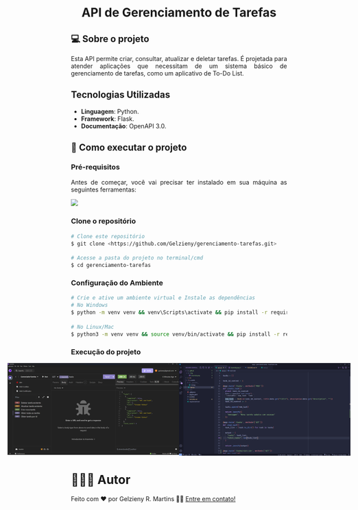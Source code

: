 <strong><h1 align="center"> API de Gerenciamento de Tarefas </h1></strong>

## 💻 Sobre o projeto

<p align="justify">
Esta API permite criar, consultar, atualizar e deletar tarefas. É projetada para atender aplicações que necessitam de um sistema básico de gerenciamento de tarefas, como um aplicativo de To-Do List.
</p>

## Tecnologias Utilizadas

- **Linguagem**: Python.
- **Framework**: Flask.
- **Documentação**: OpenAPI 3.0.

## 🚀 Como executar o projeto

### Pré-requisitos

<p align="justify">Antes de começar, você vai precisar ter instalado em sua máquina as seguintes ferramentas:</p>

<a href="https://skillicons.dev">
  <img src="https://skillicons.dev/icons?i=git,vscode,python,postman" />
</a>

### Clone o repositório

````bash
# Clone este repositório
$ git clone <https://github.com/Gelzieny/gerenciamento-tarefas.git>

# Acesse a pasta do projeto no terminal/cmd
$ cd gerenciamento-tarefas
````

### Configuração do Ambiente

````bash
# Crie e ative um ambiente virtual e Instale as dependências
# No Windows
$ python -m venv venv && venv\Scripts\activate && pip install -r requirements.txt

# No Linux/Mac 
$ python3 -m venv venv && source venv/bin/activate && pip install -r requirements.txt
````

### Execução do projeto

<p align="center" style="display: flex; align-items: flex-start; justify-content: center;">
  <img src="./.github/img/insominia.png" width="400px" alt="Tela do insominia listando todas as tarefas" />

  <img src="./.github/img/vscode.png" width="400px" alt="tela do vscode com a função de cadastrar e listar todas as tarefas" />
</p>

# 🧑🏻‍💻 Autor

Feito com ❤️ por Gelzieny R. Martins 👋🏽 [Entre em contato!](https://www.linkedin.com/in/gelzieny-r-martins-180551106/)